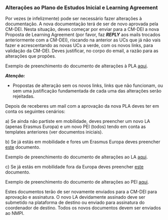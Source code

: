 ### Alterações ao Plano de Estudos Inicial e Learning Agreement

Por vezes (e infelizmente) pode ser necessário fazer alterações à documentação. A nova documentação terá de ser de novo aprovada pela CM-DEI. Nesta situação, deves começar por enviar para a CM-DEI a nova Proposta de Learning Agreement (por favor, faz ***REPLY*** aos mails trocados anteriormente com a CM-DEI), riscando na anterior as UCs que já não vais fazer e acrescentando as novas UCs a verde, com os novos links, para validação da CM-DEI. Deves justificar, no corpo do email, a razão para as alterações que propões.

Exemplo de preenchimento do documento de alterações à PLA [aqui](exemplo_alteracao_PLA.pdf).

***Atenção:***

- Propostas de alteração sem os novos links, links que não funcionam, ou sem uma justificação fundamentada de cada uma das alterações serão rejeitadas.

Depois de receberes um mail com a aprovação da nova PLA deves ter em conta os seguintes cenários:

a) Se ainda não partiste em mobilidade, deves preencher um novo LA (apenas Erasmus Europa) e um novo PEI (todos) tendo em conta as templates anteriores (ver documentos iniciais).

b) Se já estás em mobilidade e fores um Erasmus Europa deves preencher [este](./alteracao_LA.pdf) documento. 

Exemplo de preenchimento do documento de alterações ao LA [aqui](./exemplo_alteracao_LA.pdf).

c) Se já estás em mobilidade fora da Europa deves preencher [este](./alteracao_PEI.docx) documento.

Exemplo de preenchimento do documento de alterações ao PEI [aqui](./exemplo_alteracao_PEI.pdf).

Estes documentos terão de ser novamente enviados para a CM-DEI para aprovação e assinatura. O novo LA devidamente assinado deve ser submetido na plataforma de destino ou enviado para assinatura do coordenador de destino. Todos os novos
documentos devem ser enviados ao NMPI.
